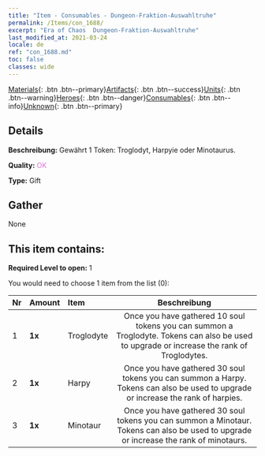 ```yaml
---
title: "Item - Consumables - Dungeon-Fraktion-Auswahltruhe"
permalink: /Items/con_1688/
excerpt: "Era of Chaos  Dungeon-Fraktion-Auswahltruhe"
last_modified_at: 2021-03-24
locale: de
ref: "con_1688.md"
toc: false
classes: wide
---
```

 [Materials](/de/Items/){: .btn .btn--primary}[Artifacts](/de/Items/Artifacts/){: .btn .btn--success}[Units](/de/Items/Units/){: .btn .btn--warning}[Heroes](/de/Items/Heroes/){: .btn .btn--danger}[Consumables](/de/Items/Consumables/){: .btn .btn--info}[Unknown](/de/Items/Unknown/){: .btn .btn--primary}

## Details
 **Beschreibung:** Gewährt 1 Token: Troglodyt, Harpyie oder Minotaurus.

 **Quality:** <span style="color: #DA70D6">OK</span>

 **Type:** Gift

## Gather

  None

## This item contains:

 **Required Level to open:** 1

 You would need to choose 1 item from the list (0):

  | Nr | Amount |     Item    | Beschreibung |
  |:---|:-------|:------------|:-----------:|
  | 1 |  **1x** | Troglodyte | Once you have gathered 10 soul tokens you can summon a Troglodyte. Tokens can also be used to upgrade or increase the rank of Troglodytes.  | 
  | 2 |  **1x** | Harpy | Once you have gathered 30 soul tokens you can summon a Harpy. Tokens can also be used to upgrade or increase the rank of harpies.  | 
  | 3 |  **1x** | Minotaur | Once you have gathered 30 soul tokens you can summon a Minotaur. Tokens can also be used to upgrade or increase the rank of minotaurs.  | 

